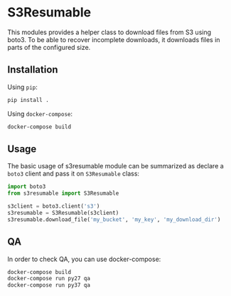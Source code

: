 # S3Resumable

This modules provides a helper class to download files from S3 using boto3.
To be able to recover incomplete downloads, it downloads files in parts of
the configured size.

## Installation

Using `pip`:

```bash
pip install .
```

Using `docker-compose`:

```bash
docker-compose build
```

## Usage

The basic usage of s3resumable module can be summarized as declare a `boto3`
client and pass it on `S3Resumable` class:
 
```python
import boto3
from s3resumable import S3Resumable 

s3client = boto3.client('s3')
s3resumable = S3Resumable(s3client)
s3resumable.download_file('my_bucket', 'my_key', 'my_download_dir')
```

## QA

In order to check QA, you can use docker-compose:

```bash
docker-compose build
docker-compose run py27 qa
docker-compose run py37 qa
```
